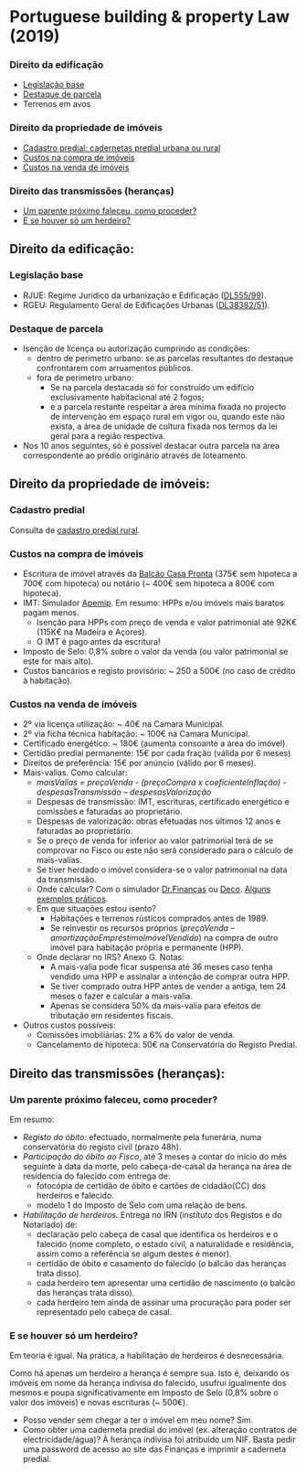 # Portuguese building & property Law (2019)

### Direito da edificação

- [Legislação base](#legislação-base)
- [Destaque de parcela](#destaque-de-parcela)
- Terrenos em avos

### Direito da propriedade de imóveis

- [Cadastro predial: cadernetas predial urbana ou rural](#cadastro-predial)
- [Custos na compra de imóveis](#custos-na-compra-de-imóveis)
- [Custos na venda de imóveis](#custos-na-venda-de-imóveis)

### Direito das transmissões (heranças)

- [Um parente próximo faleceu, como proceder?](#um-parente-próximo-faleceu-como-proceder)
- [E se houver só um herdeiro?](#e-se-houver-só-um-herdeiro)




## Direito da edificação:

### Legislação base

- RJUE: Regime Jurídico da urbanização e Edificação ([DL555/99](http://www.pgdlisboa.pt/leis/lei_mostra_articulado.php?nid=625&tabela=leis)).
- RGEU: Regulamento Geral de Edificações Urbanas ([DL38382/51](http://www.pgdlisboa.pt/leis/lei_mostra_articulado.php?nid=1217&tabela=leis)).


### Destaque de parcela

- Isenção de licença ou autorização cumprindo as condições:
	- dentro de perimetro urbano: se as parcelas resultantes do destaque confrontarem com arruamentos públicos.
	- fora de perimetro urbano:
		- Se na parcela destacada só for construído um edifício exclusivamente habitacional até 2 fogos;
		- e a parcela restante respeitar a área mínima fixada no projecto de intervenção em espaço rural em vigor ou, quando este não exista, a área de unidade de cultura fixada nos termos da lei geral para a região respectiva.
- Nos 10 anos seguintes, só é possível destacar outra parcela na área correspondente ao prédio originário através de loteamento.




## Direito da propriedade de imóveis:

### Cadastro predial

Consulta de [cadastro predial rural](http://www.dgterritorio.pt/cadastro/cadastro_geometrico_da_propriedade_rustica__cgpr_/consultar_seccoes_cadastrais/).


### Custos na compra de imóveis


- Escritura de imóvel através da [Balcão Casa Pronta](https://www.casapronta.pt/CasaPronta/conteudos/postos_atendimento.jsp) (375€ sem hipoteca a 700€ com hipoteca) ou notário (~ 400€ sem hipoteca a 800€ com hipoteca).
- IMT: Simulador [Apemip](http://apemip.info/info/IMT.cfm). Em resumo: HPPs e/ou imóveis mais baratos pagam menos.
	- Isenção para HPPs com preço de venda e valor patrimonial até 92K€ (115K€ na Madeira e Açores).
	- O IMT é pago antes da escritura!
- Imposto de Selo: 0,8% sobre o valor da venda (ou valor patrimonial se este for mais alto).
- Custos bancários e registo provisório: ~ 250 a 500€ (no caso de crédito à habitação).


### Custos na venda de imóveis


- 2º via licença utilização: ~ 40€ na Camara Municipal.
- 2º via ficha técnica habitação: ~ 100€ na Camara Municipal.
- Certificado energético: ~ 180€ (aumenta consoante a área do imóvel).
- Certidão predial permanente: 15€ por cada fração (válida por 6 meses)
- Direitos de preferência: 15€ por anúncio (válido por 6 meses).
- Mais-valias. Como calcular:
	- *maisValias = preçoVenda - (preçoCompra x coeficienteInflação) - despesasTransmissão – despesasValorização*
	- Despesas de transmissão: IMT, escrituras, certificado energético e comissões e faturadas ao proprietário.
	- Despesas de valorização: obras efetuadas nos últimos 12 anos e faturadas ao proprietário.
	- Se o preço de venda for inferior ao valor patrimonial terá de se comprovar no Fisco ou este não será considerado para o cálculo de mais-valias.
	- Se tiver herdado o imóvel considera-se o valor patrimonial na data da transmissão.
	- Onde calcular? Com o simulador [Dr.Finanças](https://www.doutorfinancas.pt/calculadora-de-mais-valias-imoveis/) ou [Deco](https://www.deco.proteste.pt/casa/comprar-vender-casa/simule-e-poupe/quanto-pago-ao-fisco-pela-venda-da-minha-casa). [Alguns exemplos práticos](https://www.doutorfinancas.pt/irs/irs-mais-valias-em-imoveis-e-exclusao-de-tributacao/).
	- Em que situações estou isento?
		- Habitações e terrenos rústicos comprados antes de 1989.
		- Se reinvestir os recursos próprios (*preçoVenda – amortizaçãoEmpréstimoImóvelVendido*) na compra de outro imóvel para habitação própria e permanente (HPP).
	- Onde declarar no IRS? Anexo G. Notas:
		- A mais-valia pode ficar suspensa até 36 meses caso tenha vendido uma HPP e assinalar a intenção de comprar outra HPP.
		- Se tiver comprado outra HPP antes de vender a antiga, tem 24 meses o fazer e calcular a mais-valia.
		- Apenas se considera 50% da mais-valia para efeitos de tributação em residentes fiscais.
- Outros custos possíveis:
	- Comissões imobiliárias: 2% a 6% do valor de venda.
	- Cancelamento de hipoteca: 50€ na Conservatória do Registo Predial.

<!--
isenção justificada por um artigo do Código do IMT que prevê que a aquisição de imóveis para revenda no prazo máximo de três anos não está sujeita a este imposto. Mas o Código do IMT também prevê que, para que fiquem isentas deste imposto, as entidades beneficiárias devem exercer “normal e habitualmente” a atividade de revenda, o que deve ser comprovado com as contas do ano anterior ao das operações em causa.
-->


## Direito das transmissões (heranças):

### Um parente próximo faleceu, como proceder?

Em resumo:

- *Registo do óbito:* efectuado, normalmente pela funerária, numa conservatória do registo civil (prazo 48h).
- *Participação do óbito ao Fisco*, até 3 meses a contar do início do mês seguinte à data da morte, pelo cabeça-de-casal da herança na área de residencia do falecido com entrega de:
	- fotocópia de certidão de óbito e cartões de cidadão(CC) dos herdeiros e falecido.
	- modelo 1 do Imposto de Selo com uma relação de bens.
- *Habilitação de herdeiros.* Entrega no IRN (instituto dos Registos e do Notariado) de:
	- declaração pelo cabeça de casal que identifica os herdeiros e o falecido (nome completo, o estado civil, a naturalidade e residência, assim como a referência se algum destes é menor).
	- certidão de óbito e casamento do falecido (o balcão das heranças trata disso).
	- cada herdeiro tem apresentar uma certidão de nascimento (o balcão das heranças trata disso).
	- cada herdeiro tem ainda de assinar uma procuração para poder ser representado pelo cabeça de casal.


### E se houver só um herdeiro?

Em teoria é igual. Na prática, a habilitação de herdeiros é desnecessária.

Como há apenas um herdeiro a herança é sempre sua. Isto é, deixando os imóveis em nome da herança indivisa do falecido, usufrui igualmente dos mesmos e poupa significativamente em Imposto de Selo (0,8% sobre o valor dos imóveis) e novas escrituras (~ 500€).

- Posso vender sem chegar a ter o imóvel em meu nome? Sim.
- Como obter uma caderneta predial do imóvel (ex. alteração contratos de electricidade/água)? À herança indivisa foi atribuido um NIF. Basta pedir uma password de acesso ao site das Finanças e imprimir a caderneta predial.